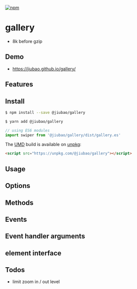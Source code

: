 [![npm][npm]][npm-url]

# gallery
* 8k before gzip

## Demo
* https://jiubao.github.io/gallery/

## Features

## Install
```sh
$ npm install --save @jiubao/gallery
```
```sh
$ yarn add @jiubao/gallery
```
```javascript
// using ES6 modules
import swiper from '@jiubao/gallery/dist/gallery.es'
```

The [UMD](https://github.com/umdjs/umd) build is available on [unpkg](https://unpkg.com):
```html
<script src="https://unpkg.com/@jiubao/gallery"></script>
```

## Usage

## Options

## Methods

## Events

## Event handler arguments

## element interface

## Todos
* limit zoom in / out level


[npm]: https://img.shields.io/npm/v/@jiubao/gallery.svg
[npm-url]: https://npmjs.com/package/@jiubao/gallery
